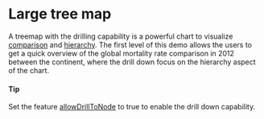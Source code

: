 # Large tree map
A treemap with the drilling capability is a powerful chart to visualize [comparison](https://smartvikisogn.github.io/HChartsCatalog/webpages/comparison.html) and [hierarchy](https://smartvikisogn.github.io/HChartsCatalog/webpages/hierarchy.html). The first level of this demo allows the users to get a quick overview of the global mortality rate comparison in 2012 between the continent, where the drill down focus on the hierarchy aspect of the chart.

####  Tip
Set the feature [allowDrillToNode](https://api.highcharts.com/highcharts/plotOptions.treemap.allowDrillToNode) to true to enable the drill down capability.




